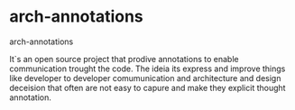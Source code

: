 arch-annotations
================

arch-annotations

It`s an open source project that prodive annotations to enable communication trought the code.
The ideia its express and improve things like developer to developer comumunication and architecture and design deceision
that often are not easy to capure and make they explicit thought annotation.
